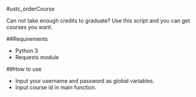 #ustc_orderCourse

Can not take enough credits to graduate? Use this script and you can get courses you want. 

##Requirements

* Python 3
* Requests module

##How to use

* Input your username and password as global variables. 
* Input course id in main function. 
